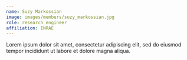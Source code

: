 ```yaml
---
name: Suzy Markossian
image: images/members/suzy_markossian.jpg
role: research_engineer
affiliation: INRAE
---
```


Lorem ipsum dolor sit amet, consectetur adipiscing elit, sed do eiusmod tempor incididunt ut labore et dolore magna aliqua.
